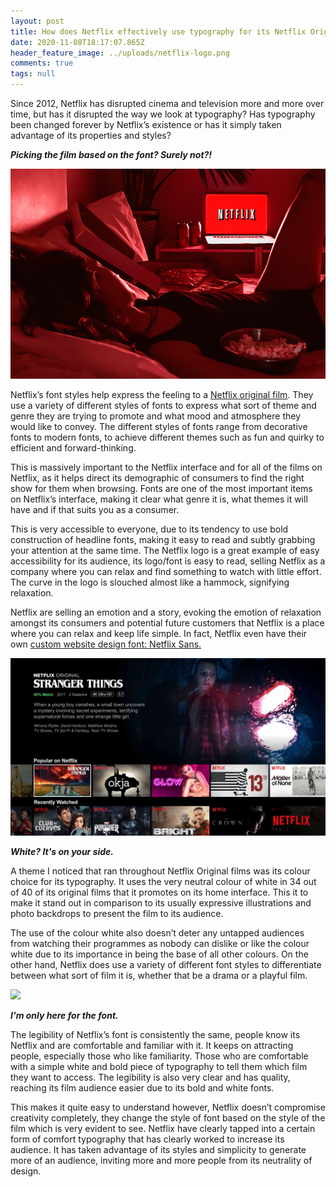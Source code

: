 ```yaml
---
layout: post
title: How does Netflix effectively use typography for its Netflix Original films?
date: 2020-11-08T18:17:07.865Z
header_feature_image: ../uploads/netflix-logo.png
comments: true
tags: null
---
```

Since 2012, Netflix has disrupted cinema and television more and more over time, but has it disrupted the way we look at typography? Has typography been changed forever by Netflix’s existence or has it simply taken advantage of its properties and styles?

***Picking the film based on the font? Surely not?!***

![](../uploads/netflix-and-chill-alone-1.jpg)

Netflix’s font styles help express the feeling to a [Netflix original film](https://en.wikipedia.org/wiki/Lists_of_Netflix_original_films). They use a variety of different styles of fonts to express what sort of theme and genre they are trying to promote and what mood and atmosphere they would like to convey. The different styles of fonts range from decorative fonts to modern fonts, to achieve different themes such as fun and quirky to efficient and forward-thinking.

This is massively important to the Netflix interface and for all of the films on Netflix, as it helps direct its demographic of consumers to find the right show for them when browsing. Fonts are one of the most important items on Netflix’s interface, making it clear what genre it is, what themes it will have and if that suits you as a consumer.

This is very accessible to everyone, due to its tendency to use bold construction of headline fonts, making it easy to read and subtly grabbing your attention at the same time. The Netflix logo is a great example of easy accessibility for its audience, its logo/font is easy to read, selling Netflix as a company where you can relax and find something to watch with little effort. The curve in the logo is slouched almost like a hammock, signifying relaxation.

Netflix are selling an emotion and a story, evoking the emotion of relaxation amongst its consumers and potential future customers that Netflix is a place where you can relax and keep life simple. In fact, Netflix even have their own [custom website design font: Netflix Sans.](https://thenextweb.com/tech/2018/03/21/netflixs-sleek-new-typeface-will-save-ton-money/)

![](../uploads/netflix_english-5baff18e4cedfd0026d27d78-3a224b5938464fe6a6299f8fe4945a5b.jpg "The home page of Netflix")

***White? It's on your side.***

A theme I noticed that ran throughout Netflix Original films was its colour choice for its typography. It uses the very neutral colour of white in 34 out of 40 of its original films that it promotes on its home interface. This it to make it stand out in comparison to its usually expressive illustrations and photo backdrops to present the film to its audience.

The use of the colour white also doesn’t deter any untapped audiences from watching their programmes as nobody can dislike or like the colour white due to its importance in being the base of all other colours. On the other hand, Netflix does use a variety of different font styles to differentiate between what sort of film it is, whether that be a drama or a playful film.

![](../uploads/1563660059_893312689.png)

***I'm only here for the font.***

The legibility of Netflix’s font is consistently the same, people know its Netflix and are comfortable and familiar with it. It keeps on attracting people, especially those who like familiarity. Those who are comfortable with a simple white and bold piece of typography to tell them which film they want to access. The legibility is also very clear and has quality, reaching its film audience easier due to its bold and white fonts. 

This makes it quite easy to understand however, Netflix doesn’t compromise creativity completely, they change the style of font based on the style of the film which is very evident to see. Netflix have clearly tapped into a certain form of comfort typography that has clearly worked to increase its audience. It has taken advantage of its styles and simplicity to generate more of an audience, inviting more and more people from its neutrality of design.